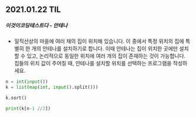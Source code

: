 ## 2021.01.22 TIL

##### 이것이코딩테스트다 - 안테나

- 일직선상의 마을에 여러 채의 집이 위치해 있습니다. 이 중에서 특정 위치의 집에 특별히 한 개의 안테나를 설치하기로 합니다. 이때 안테나는 집이 위치한 곳에만 설치할 수 있고, 논리적으로 동일한 위치에 여러 개의 집이 존재하는 것이 가능합니다. 집들의 위치 값이 주어질 때, 안테나를 설치할 위치를 선택하는 프로그램을 작성하세요.

```python
n = int(input())
k = list(map(int, input().split()))

k.sort()

print(k[n-1 //2])
```

